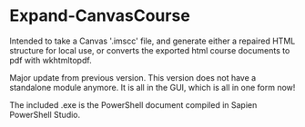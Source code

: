 # Expand-CanvasCourse
Intended to take a Canvas '.imscc' file, and generate either a repaired HTML structure for local use, or converts the exported html course documents to pdf with wkhtmltopdf.

Major update from previous version. This version does not have a standalone module anymore. It is all in the GUI, which is all in one form now!

The included .exe is the PowerShell document compiled in Sapien PowerShell Studio.
